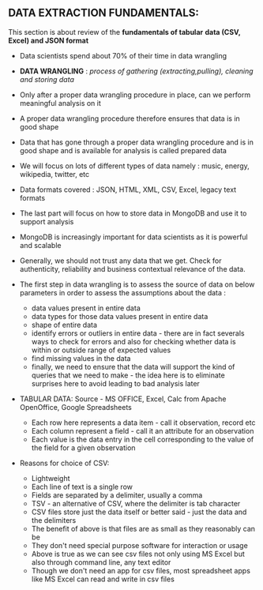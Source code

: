DATA EXTRACTION FUNDAMENTALS:
----------------------------

This section is about review of the **fundamentals of tabular**
**data (CSV, Excel) and JSON format**


* Data scientists spend about 70% of their time in data wrangling

* **DATA WRANGLING** : *process of gathering (extracting,pulling), cleaning and storing data*

* Only after a proper data wrangling procedure in place, can we perform meaningful analysis on it

* A proper data wrangling procedure therefore ensures that data is in good shape

* Data that has gone through a proper data wrangling procedure and is in good shape and is available for analysis is called prepared data

* We will focus on lots of different types of data namely : music, energy, wikipedia, twitter, etc

* Data formats covered : JSON, HTML, XML, CSV, Excel, legacy text formats

* The last part will focus on how to store data in MongoDB and use it to support analysis

* MongoDB is increasingly important for data scientists as it is powerful and scalable

* Generally, we should not trust any data that we get. Check for authenticity, reliability and business contextual relevance of the data.

* The first step in data wrangling is to assess the source of data on below parameters in order to assess the assumptions about the data :
	* data values present in entire data
	* data types for those data values present in entire data
	* shape of entire data
	* identify errors or outliers in entire data - there are in fact severals ways to check for errors and also for checking whether data is within or outside range of expected values
	* find missing values in the data
	* finally, we need to ensure that the data will support the kind of queries that we need to make - the idea here is to eliminate surprises here to avoid leading to bad analysis later
	
* TABULAR DATA: Source - MS OFFICE, Excel, Calc from Apache OpenOffice, Google Spreadsheets
	* Each row here represents a data item - call it observation, record etc
	* Each column represent a field - call it an attribute for an observation
	* Each value is the data entry in the cell corresponding to the value of the field for a given observation

* Reasons for choice of CSV:
	* Lightweight
	* Each line of text is a single row
	* Fields are separated by a delimiter, usually a comma
	* TSV - an alternative of CSV, where the delimiter is tab character
	* CSV files store just the data itself or better said - just the data and the delimiters
	* The benefit of above is that files are as small as they reasonably can be
	* They don't need special purpose software for interaction or usage
	* Above is true as we can see csv files not only using MS Excel but also through command line, any text editor
	* Though we don't need an app for csv files, most spreadsheet apps like MS Excel can read and write in csv files
	

	
	

